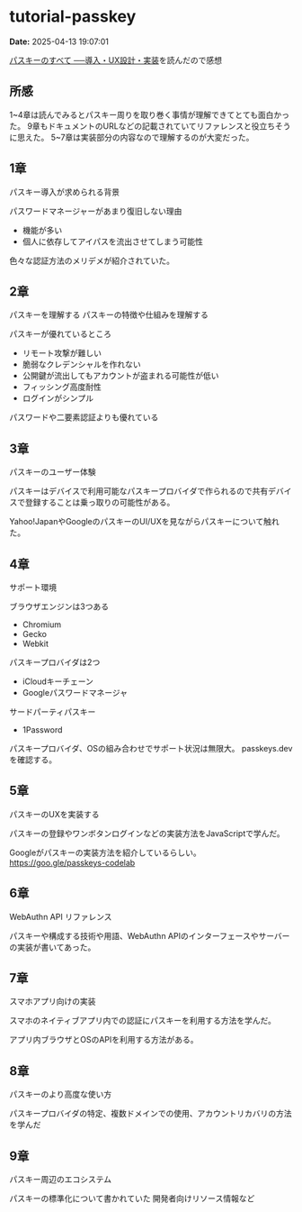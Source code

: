 # tutorial-passkey

**Date:** 2025-04-13 19:07:01

[パスキーのすべて ──導入・UX設計・実装](https://gihyo.jp/book/2025/978-4-297-14653-5)を読んだので感想

## 所感
1~4章は読んでみるとパスキー周りを取り巻く事情が理解できてとても面白かった。
9章もドキュメントのURLなどの記載されていてリファレンスと役立ちそうに思えた。
5~7章は実装部分の内容なので理解するのが大変だった。

## 1章

パスキー導入が求められる背景

パスワードマネージャーがあまり復旧しない理由
- 機能が多い
- 個人に依存してアイパスを流出させてしまう可能性

色々な認証方法のメリデメが紹介されていた。

## 2章
パスキーを理解する
パスキーの特徴や仕組みを理解する

パスキーが優れているところ
- リモート攻撃が難しい
- 脆弱なクレデンシャルを作れない
- 公開鍵が流出してもアカウントが盗まれる可能性が低い
- フィッシング高度耐性
- ログインがシンプル

パスワードや二要素認証よりも優れている

## 3章
パスキーのユーザー体験

パスキーはデバイスで利用可能なパスキープロバイダで作られるので共有デバイスで登録することは乗っ取りの可能性がある。

Yahoo!JapanやGoogleのパスキーのUI/UXを見ながらパスキーについて触れた。

## 4章
サポート環境

ブラウザエンジンは3つある
- Chromium
- Gecko
- Webkit

パスキープロバイダは2つ
- iCloudキーチェーン
- Googleパスワードマネージャ

サードパーティパスキー
- 1Password

パスキープロバイダ、OSの組み合わせでサポート状況は無限大。
passkeys.devを確認する。

## 5章
パスキーのUXを実装する

パスキーの登録やワンボタンログインなどの実装方法をJavaScriptで学んだ。

Googleがパスキーの実装方法を紹介しているらしい。
https://goo.gle/passkeys-codelab

## 6章
WebAuthn API リファレンス

パスキーや構成する技術や用語、WebAuthn APIのインターフェースやサーバーの実装が書いてあった。

## 7章
スマホアプリ向けの実装

スマホのネイティブアプリ内での認証にパスキーを利用する方法を学んだ。

アプリ内ブラウザとOSのAPIを利用する方法がある。

## 8章
パスキーのより高度な使い方

パスキープロバイダの特定、複数ドメインでの使用、アカウントリカバリの方法を学んだ

## 9章
パスキー周辺のエコシステム

パスキーの標準化について書かれていた
開発者向けリソース情報など
